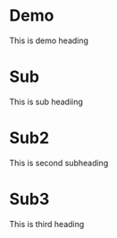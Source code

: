 # Demo
This is demo heading
# Sub
This is sub headiing
# Sub2
This is second subheading
# Sub3
This is third heading